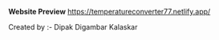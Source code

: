 **Website Preview**
https://temperatureconverter77.netlify.app/

Created by :- Dipak Digambar Kalaskar
